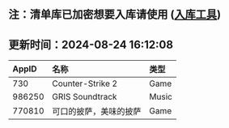 ## 注：清单库已加密想要入库请使用 ([入库工具](https://github.com/BlankTMing/ManifestAutoUpdate/releases))

## 更新时间：2024-08-24 16:12:08
| AppID | 名称 | 类型  |
| :-------------------- | :----------------------------- | :----------- |
| 730 | Counter-Strike 2| Game |
| 986250 | GRIS Soundtrack| Music |
| 770810 | 可口的披萨，美味的披萨| Game |
